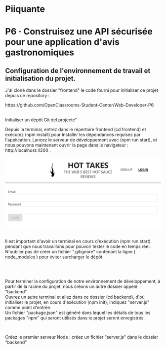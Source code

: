 # Piiquante
<h1>P6 · Construisez une API sécurisée pour une application d'avis gastronomiques</h1>

<h2>Configuration de l'environnement de travail et initialisation du projet.</h2>

<p>J'ai cloné dans le dossier "frontend" le code fourni pour initialiser ce projet depuis ce repository : </p>
    https://github.com/OpenClassrooms-Student-Center/Web-Developer-P6   <br><br>
<p>Initialiser un dépôt Git del projecte"
<p>Depuis la terminal, entrez dans le répertoire frontend (cd frontend) et exécutez (npm install) pour installer les dépendances requises par l'application. 
Lancez le serveur de développement avec (npm run start), et nous pouvons maintenant ouvrir la page dans le navigateur : http://localhost:4200 .</p>

<img src = "./ImgReadme/Inici_01.png"/>
<br><br>
<p>Il est important d'avoir un terminal en cours d'exécution (npm run start) pendant que nous travaillons pour pouvoir tester le code en temps réel.
N'oublier pas de créer un fichier ".gitignore" contenant la ligne ( node_modules ) pour éviter surcharger le dépôt</p>
<br><br>
<p>Pour terminer la configuration de notre environnement de développement, à partir de la racine du projet, nous créons un autre dossier appelé "backend".<br>
Ouvrez un autre terminal et allez dans ce dossier (cd backend), d'où initialiser le projet, en cours d'exécution (npm init), indiquez "server.js" comme point d'entrée. <br>
Un fichier "package.json" est généré dans lequel les détails de tous les packages "npm" qui seront utilisés dans le projet seront enregistrés.</p>
<br>
<p>Créez le premier serveur Node : créez un fichier "server.js" dans le dossier "backend"</p>
